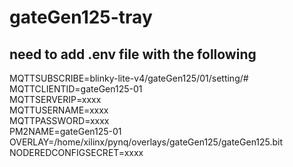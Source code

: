 # gateGen125-tray
## need to add .env file with the following
MQTTSUBSCRIBE=blinky-lite-v4/gateGen125/01/setting/#  
MQTTCLIENTID=gateGen125-01  
MQTTSERVERIP=xxxx  
MQTTUSERNAME=xxxx  
MQTTPASSWORD=xxxx  
PM2NAME=gateGen125-01  
OVERLAY=/home/xilinx/pynq/overlays/gateGen125/gateGen125.bit  
NODEREDCONFIGSECRET=xxxx  
  

